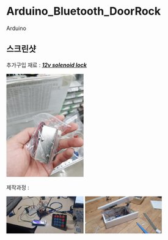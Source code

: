 # Arduino_Bluetooth_DoorRock
Arduino


**스크린샷**
---  
추가구입 재료 : [***12v solenoid lock***](https://www.ebay.com/itm/DC-12V-mini-electric-solenoid-lock-assembly-for-cabinet-door-/163375954222)
  
<img src="./image/1543642788253.jpg" width="40%"/>  

제작과정 :  
  
<img src="./image/wx_camera_1543743844953.jpg" width="40%"/> 
  
<img src="./image/wx_camera_1543990610815.jpg" width="40%"/>  
